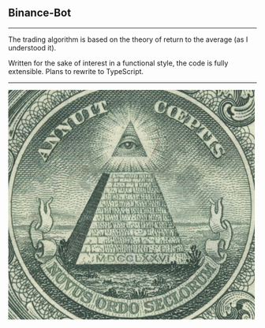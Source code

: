 ## Binance-Bot

---

The trading algorithm is based on the theory of return to the average (as I understood it).

Written for the sake of interest in a functional style, the code is fully extensible. Plans to rewrite to TypeScript.

---

<img src="./src/assets/zog.jpg" alt="image" width="500" />
